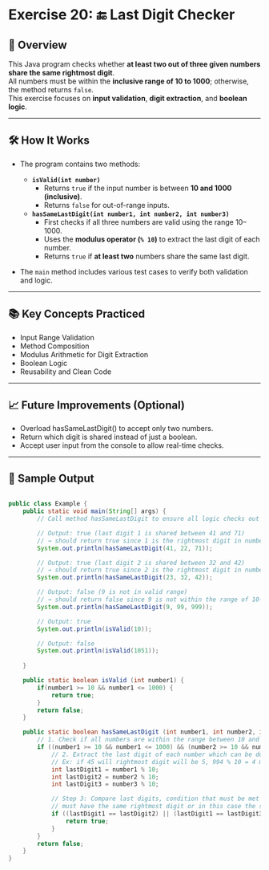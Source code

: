 # Exercise 20: 🔚 Last Digit Checker

## 📝 Overview

This Java program checks whether **at least two out of three given numbers share the same rightmost digit**.  
All numbers must be within the **inclusive range of 10 to 1000**; otherwise, the method returns `false`.  
This exercise focuses on **input validation**, **digit extraction**, and **boolean logic**.

---

## 🛠️ How It Works

- The program contains two methods:
    - **`isValid(int number)`**
        - Returns `true` if the input number is between **10 and 1000 (inclusive)**.
        - Returns `false` for out-of-range inputs.
    - **`hasSameLastDigit(int number1, int number2, int number3)`**
        - First checks if all three numbers are valid using the range 10–1000.
        - Uses the **modulus operator (`% 10`)** to extract the last digit of each number.
        - Returns `true` if **at least two** numbers share the same last digit.

- The `main` method includes various test cases to verify both validation and logic.

---

## 📚 Key Concepts Practiced
- Input Range Validation
- Method Composition
- Modulus Arithmetic for Digit Extraction
- Boolean Logic
- Reusability and Clean Code

---

## 📈 Future Improvements (Optional)
- Overload hasSameLastDigit() to accept only two numbers.
- Return which digit is shared instead of just a boolean.
- Accept user input from the console to allow real-time checks.

---

## 🚀 Sample Output

```java

public class Example {
    public static void main(String[] args) {
        // Call method hasSameLastDigit to ensure all logic checks out

        // Output: true (last digit 1 is shared between 41 and 71)
        // → should return true since 1 is the rightmost digit in numbers 41 and 71
        System.out.println(hasSameLastDigit(41, 22, 71));

        // Output: true (last digit 2 is shared between 32 and 42)
        // → should return true since 2 is the rightmost digit in numbers 32 and 42
        System.out.println(hasSameLastDigit(23, 32, 42));

        // Output: false (9 is not in valid range)
        // → should return false since 9 is not within the range of 10-1000
        System.out.println(hasSameLastDigit(9, 99, 999));

        // Output: true
        System.out.println(isValid(10));

        // Output: false
        System.out.println(isValid(1051));
        
    }

    public static boolean isValid (int number1) {
        if(number1 >= 10 && number1 <= 1000) {
            return true;
        }
        return false;
    }

    public static boolean hasSameLastDigit (int number1, int number2, int number3) {
        // 1. Check if all numbers are within the range between 10 and 1000 (inclusive)
        if ((number1 >= 10 && number1 <= 1000) && (number2 >= 10 && number2 <= 1000) && (number3 >= 10 && number3 <= 1000)) {
            // 2. Extract the last digit of each number which can be done by using the % 10
            // Ex: if 45 will rightmost digit will be 5, 994 % 10 = 4 meaning 4 is the remainder to divide number nicely
            int lastDigit1 = number1 % 10;
            int lastDigit2 = number2 % 10;
            int lastDigit3 = number3 % 10;

            // Step 3: Compare last digits, condition that must be met here is that 2 of 3 numbers
            // must have the same rightmost digit or in this case the same remainder after number has been % 10
            if ((lastDigit1 == lastDigit2) || (lastDigit1 == lastDigit3) || (lastDigit2 == lastDigit3)) {
                return true;
            }
        }
        return false;
    }
}